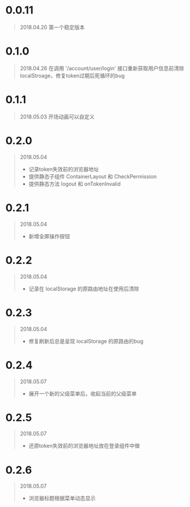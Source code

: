 # 0.0.11 
> 2018.04.20
> 第一个稳定版本

# 0.1.0 
> 2018.04.26
> 在调用 '/account/user/login' 接口重新获取用户信息前清除localStroage，修复token过期后死循环的bug

# 0.1.1
> 2018.05.03
> 开场动画可以自定义

# 0.2.0
> 2018.05.04
> - 记录token失效前的浏览器地址
> - 提供静态子组件 ContainerLayout 和 CheckPermission
> - 提供静态方法 logout 和 onTokenInvalid

# 0.2.1
> 2018.05.04
> - 新增全屏操作按钮

# 0.2.2
> 2018.05.04
> - 记录在 localStorage 的原路由地址在使用后清除

# 0.2.3
> 2018.05.04
> - 修复刷新后总是呈现 localStorage 的原路由的bug

# 0.2.4
> 2018.05.07
> - 展开一个新的父级菜单后，收起当前的父级菜单

# 0.2.5
> 2018.05.07
> - 还原token失效前的浏览器地址放在登录组件中做

# 0.2.6
> 2018.05.07
> - 浏览器标题根据菜单动态显示
